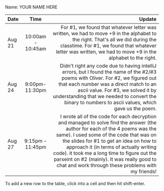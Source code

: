 Name: YOUR NAME HERE

| Date   |       Time        |                                                                                                                                                                                                                                                                                                                                                                                                                                                     Update |
|:-------|:-----------------:|-----------------------------------------------------------------------------------------------------------------------------------------------------------------------------------------------------------------------------------------------------------------------------------------------------------------------------------------------------------------------------------------------------------------------------------------------------------:|
| Aug 21 | 10:00am - 10:45am | For #1, we found that whatever letter was written, we had to move +9 in the alphabet to the right. That's all we did during the classtime.                                                                                                                                                                                                              For #1, we found that whatever letter was written, we had to move +9 in the alphabet to the right. |
| Aug 24 |  9:00pm-11:30pm   |                                                                                                                                     Didn't right any code due to having intelliJ errors, but I found the name of the #2/#3 poems with Oliver. For #2, we figured out that each number was a direct match to an ascii value. For #3, we solved it by understanding that we needed to convert the binary to numbers to ascii values, which gave us the poem. |
| Aug 27 | 9:15pm - 11:45pm  |                                          I wrote all of the code for each decryption and managed to solve find the answer (the author for each of the 4 poems was the same). I used some of the code that was on the slides for #1 to get an idea on how to approach it (in terms of actually writing code). it took me a long time to figure out the parseint on #2 (mainly). It was really good to chat and work through these problems with my friends! |


To add a new row to the table, click into a cell and then hit shift-enter.